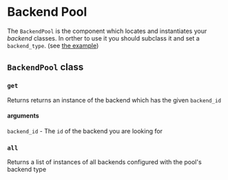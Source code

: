 Backend Pool
============

The `BackendPool` is the component which locates and instantiates your _backend_
classes. In orther to use it you should subclass it and set a `backend_type`.
(see [the example](/#example))

`BackendPool` class
-------------------

### `get`

Returns returns an instance of the backend which has the given `backend_id`

#### arguments

`backend_id` - The `id` of the backend you are looking for


### `all`

Returns a list of instances of all backends configured with the pool's backend
type
